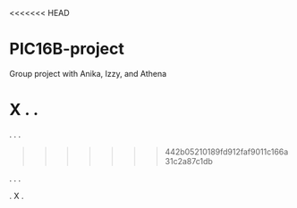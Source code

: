 <<<<<<< HEAD
# PIC16B-project
Group project with Anika, Izzy, and Athena 

X . . 
=======
. . . 
>>>>>>> 442b05210189fd912faf9011c166a31c2a87c1db

. . .

. X .
